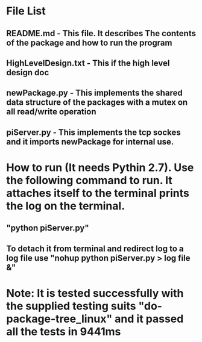 # File List

## README.md - This file. It describes The contents of the package and how to run the program
## HighLevelDesign.txt - This if the high level design doc
## newPackage.py - This implements the shared data structure of the packages with a mutex on all read/write operation 
## piServer.py - This implements the tcp sockes and it imports newPackage for internal use.

# How to run (It needs Pythin 2.7). Use the following command to run. It attaches itself to the terminal prints the log on the terminal.

## "python piServer.py"
## To detach it from terminal and redirect log to a log file use "nohup python piServer.py > log file &"

# Note: It is tested successfully with the supplied testing suits "do-package-tree_linux" and it passed all the tests in 9441ms
